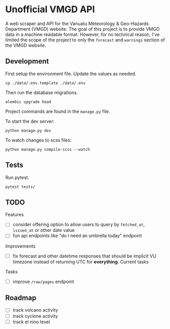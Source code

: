 # Unofficial VMGD API

A web scraper and API for the Vanuatu Meteorology & Geo-Hazards Department (VMGD) website.
The goal of this project is to provide VMGD data in a machine readable format.
However, for no technical reason, I've limited the scope of the project to only the `forecast` and `warnings` section of the VMGD website.

## Development

First setup the environment file.
Update the values as needed.

```
cp ./data/.env.template ./data/.env
```

Then run the database migrations.

```
alembic upgrade head
```

Project commands are found in the `manage.py` file.

To start the dev server:

```
python manage.py dev
```

To watch changes to scss files:

```
python manage.py compile-scss --watch
```

## Tests

Run pytest.

```
pytest tests/
```

## TODO

Features

- [ ] consider offering option to allow users to query by `fetched_at`, `issued_at` or other date value
- [ ] fun api endpoints like "do I need an umbrella today" endpoint

Improvements

- [ ] fix forecast and other datetime responses that should be implicit VU timezone instead of returning UTC for **everything**.
      Current tasks

Tasks

- [ ] improve `/raw/pages` endpoint

## Roadmap

- [ ] track volcano activity
- [ ] track cyclone activity
- [ ] track el nino level

